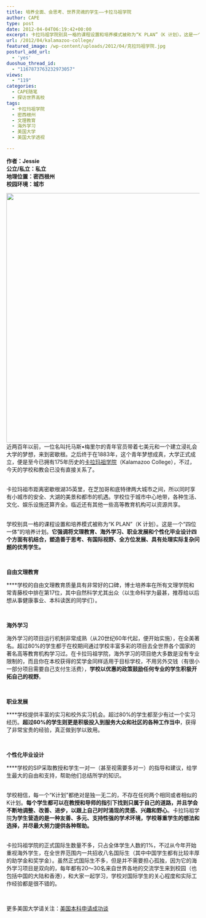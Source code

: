 ```yaml
---
title: 培养全面、会思考、世界灵魂的学生——卡拉马祖学院
author: CAPE
type: post
date: 2012-04-04T06:19:42+00:00
excerpt: 卡拉玛祖学院别具一格的课程设置和培养模式被称为“K PLAN”（K 计划）。这是一个“四位一体”的培养计划。它强调将文理教育、海外学习、职业发展和个性化毕业设计四个方面有机结合，塑造善于思考、有国际视野、全方位发展、具有处理实际复杂问题的优秀学生。
url: /2012/04/kalamazoo-college/
featured_image: /wp-content/uploads/2012/04/克拉玛祖学院.jpg
posturl_add_url:
  - 'yes'
duoshuo_thread_id:
  - "1167873763232973057"
views:
  - "119"
categories:
  - CAPE随笔
  - 探访世界高校
tags:
  - 卡拉玛祖学院
  - 密西根州
  - 文理教育
  - 海外学习
  - 美国大学
  - 美国大学透视

---
```

**作者：Jessie**  
 **公立/私立：私立**  
 **地理位置：密西根州**  
 **校园环境：城市**

[<img class="alignnone size-full wp-image-2946" title="克拉玛祖学院" src="http://www.capechina.org/wp-content/uploads/2012/04/克拉玛祖学院.jpg" alt="" width="580" height="651" srcset="http://hicape.com/wp-content/uploads/2012/04/克拉玛祖学院.jpg 580w, http://hicape.com/wp-content/uploads/2012/04/克拉玛祖学院-267x300.jpg 267w" sizes="(max-width: 580px) 100vw, 580px" />][1]  
近两百年以前，一位名叫托马斯•梅里尔的青年官员带着七美元和一个建立浸礼会大学的梦想，来到密歇根。之后终于在1883年，这个青年梦想成真，大学正式成立，便是至今已拥有175年历史的<a href="http://www.kzoo.edu/" target="_blank">卡拉玛祖学院</a>（Kalamazoo College），不过，今天的学校和教会已没有直接关系了。

&nbsp;  
卡拉玛祖市距离密歇根湖35英里，在芝加哥和底特律两大城市之间，所以同时享有小城市的安全、大湖的美景和都市的机遇。学校位于城市中心地带，各种生活、文化、娱乐设施还算齐全。临近还有其他一些高等教育机构可以资源共享。

&nbsp;  
学校别具一格的课程设置和培养模式被称为“K PLAN”（K 计划）。这是一个“四位一体”的培养计划。**它强调将文理教育、海外学习、职业发展和个性化毕业设计四个方面有机结合，塑造善于思考、有国际视野、全方位发展、具有处理实际复杂问题的优秀学生。**

&nbsp;

**自由文理教育**

****学校的自由文理教育质量具有非常好的口碑，博士培养率在所有文理学院和常青藤校中排在第17位，其中自然科学尤其出众（以生命科学为最甚，推荐给以后想从事健康事业、本科读医的同学们）。

&nbsp;

**海外学习**

海外学习的项目运行机制非常成熟（从20世纪60年代起，便开始实施），在全美著名。超过80%的学生都于在校期间通过学校丰富多彩的项目去全世界各个国家的著名高等教育机构学习过。在卡拉玛祖学院，海外学习的项目绝大多数是没有专业限制的，而且你在本校获得的奖学金同样适用于目标学校，不用另外交钱（有很小一部分项目需要自己支付生活费），**学校以优惠的政策鼓励任何专业的学生积极开拓自己的视野**。

&nbsp;

**职业发展**

****学校提供丰富的实习和校外实习机会。超过80%的学生都至少有过一个实习经历。**超过60%的学生则更是积极投入到服务大众和社区的各种工作当中**，获得了非常宝贵的经验，真正做到学以致用。

&nbsp;

**个性化毕业设计**

****学校的SIP采取教授和学生一对一（甚至视需要多对一）的指导和建议，给学生最大的自由和支持，帮助他们总结所学的知识。

&nbsp;  
学校相信，每一个“K计划”都绝对是独一无二的，不存在任何两个相同或者相似的K计划。**每个学生都可以在教授和导师的指引下找到只属于自己的道路，并且学会不断地调整、改善、进步，以跟上自己时时涌现的灵感、兴趣和野心**。卡拉玛祖学院**为学生营造的是一种友善、多元、支持性强的学术环境，学校尊重学生的想法和选择，并尽最大努力提供各种帮助。**

&nbsp;  
卡拉玛祖学院的正式国际生数量不多，只占全体学生人数的1%，不过从今年开始重视海外学生，在全世界范围内一共招收八名国际生（其中中国学生都有比较丰厚的助学金和奖学金）。虽然正式国际生不多，但是并不需要担心孤独，因为它的海外学习项目是双向的，每年都有20～30名来自世界各地的交流学生来到校园（也包括中国的大陆和香港），和大家一起学习，学校对国际学生的关心程度和实际工作经验都是很不错的。

&nbsp;

更多美国大学请关注：[美国本科申请成功谈][2]

&nbsp;

 [1]: http://www.capechina.org/wp-content/uploads/2012/04/克拉玛祖学院.jpg
 [2]: http://page.renren.com/601247323